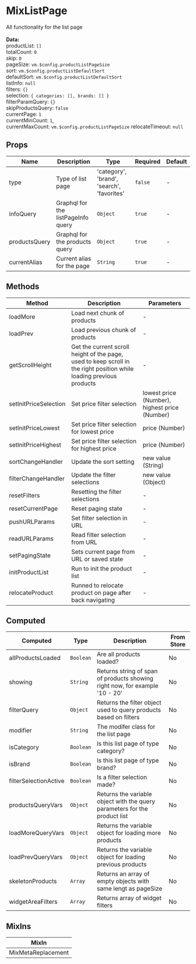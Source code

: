 # MixListPage

All functionality for the list page<br><br> **Data:**<br> productList: `[]`<br> totalCount: `0`<br> skip: `0`<br> pageSize: `vm.$config.productListPageSize`<br> sort: `vm.$config.productListDefaultSort`<br> defaultSort: `vm.$config.productListDefaultSort`<br> listInfo: `null`<br> filters: `{}`<br> selection: `{ categories: [], brands: [] }`<br> filterParamQuery: `{}`<br> skipProductsQuery: `false`<br> currentPage: `1`<br> currentMinCount: `1`,<br> currentMaxCount: `vm.$config.productListPageSize` relocateTimeout: `null`

## Props

<!-- @vuese:MixListPage:props:start -->
|Name|Description|Type|Required|Default|
|---|---|---|---|---|
|type|Type of list page|'category', 'brand', 'search', 'favorites'|`false`|-|
|infoQuery|Graphql for the listPageInfo query|`Object`|`true`|-|
|productsQuery|Graphql for the products query|`Object`|`true`|-|
|currentAlias|Current alias for the page|`String`|`true`|-|

<!-- @vuese:MixListPage:props:end -->


## Methods

<!-- @vuese:MixListPage:methods:start -->
|Method|Description|Parameters|
|---|---|---|
|loadMore|Load next chunk of products|-|
|loadPrev|Load previous chunk of products|-|
|getScrollHeight|Get the current scroll height of the page, used to keep scroll in the right position while loading previous products|-|
|setInitPriceSelection|Set price filter selection|lowest price (Number), highest price (Number)|
|setInitPriceLowest|Set price filter selection for lowest price|price (Number)|
|setInitPriceHighest|Set price filter selection for highest price|price (Number)|
|sortChangeHandler|Update the sort setting|new value (String)|
|filterChangeHandler|Update the filter selections|new value (Object)|
|resetFilters|Resetting the filter selections|-|
|resetCurrentPage|Reset paging state|-|
|pushURLParams|Set filter selection in URL|-|
|readURLParams|Read filter selection from URL|-|
|setPagingState|Sets current page from URL or saved state|-|
|initProductList|Run to init the product list|-|
|relocateProduct|Runned to relocate product on page after back navigating|-|

<!-- @vuese:MixListPage:methods:end -->


## Computed

<!-- @vuese:MixListPage:computed:start -->
|Computed|Type|Description|From Store|
|---|---|---|---|
|allProductsLoaded|`Boolean`|Are all products loaded?|No|
|showing|`String`|Returns string of span of products showing right now, for example '10 - 20'|No|
|filterQuery|`Object`|Returns the filter object used to query products based on filters|No|
|modifier|`String`|The modifer class for the list page|No|
|isCategory|`Boolean`|Is this list page of type category?|No|
|isBrand|`Boolean`|Is this list page of type brand?|No|
|filterSelectionActive|`Boolean`|Is a filter selection made?|No|
|productsQueryVars|`Object`|Returns the variable object with the query parameters for the product list|No|
|loadMoreQueryVars|`Object`|Returns the variable object for loading more products|No|
|loadPrevQueryVars|`Object`|Returns the variable object for loading previous products|No|
|skeletonProducts|`Array`|Returns an array of empty objects with same lengt as pageSize|No|
|widgetAreaFilters|`Array`|Returns array of widget filters|No|

<!-- @vuese:MixListPage:computed:end -->


## MixIns

<!-- @vuese:MixListPage:mixIns:start -->
|MixIn|
|---|
|MixMetaReplacement|

<!-- @vuese:MixListPage:mixIns:end -->


